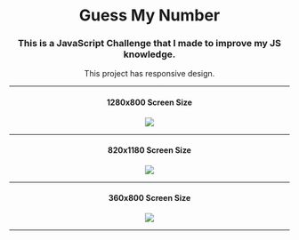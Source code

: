 <h1 align="center">Guess My Number</h1>
<h3 align="center">This is a JavaScript Challenge that I made to improve my JS knowledge.</h3>
<p align="center">This project has responsive design.</p>

---

<h4 align="center">1280x800 Screen Size</h4>

<p align="center">
  <img src="https://raw.githubusercontent.com/thenesern/js-challenges/master/Guess%20My%20Number/images/1280x800/1.png" />
</p>
           
---
           
<h4 align="center">820x1180 Screen Size</h4>

<p align="center">
  <img src="https://raw.githubusercontent.com/thenesern/js-challenges/master/Guess%20My%20Number/images/820x1180/1.png" />
</p>

---

<h4 align="center">360x800 Screen Size</h4>

<p align="center">
  <img src="https://raw.githubusercontent.com/thenesern/js-challenges/master/Guess%20My%20Number/images/360x800/1.png" />
</p>
           
----
